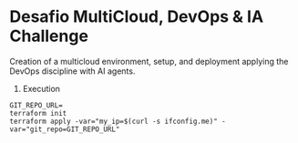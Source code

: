 # Desafio MultiCloud, DevOps & IA Challenge

Creation of a multicloud environment, setup, and deployment applying the DevOps discipline with AI agents.

1. Execution

```
GIT_REPO_URL=
terraform init
terraform apply -var="my_ip=$(curl -s ifconfig.me)" -var="git_repo=GIT_REPO_URL"
```
